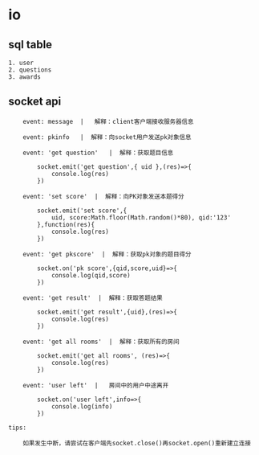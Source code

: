 # io

## sql table

    1. user
    2. questions
    3. awards

## socket api

        event: message  |   解释：client客户端接收服务器信息
        
        event: pkinfo   |  解释：向socket用户发送pk对象信息
        
        event: 'get question'   |  解释：获取题目信息
        
            socket.emit('get question',{ uid },(res)=>{
                console.log(res)
            })

        event: 'set score'  |  解释：向PK对象发送本题得分

            socket.emit('set score',{
                uid, score:Math.floor(Math.random()*80), qid:'123'
            },function(res){
                console.log(res)
            })

        event: 'get pkscore'  |  解释：获取pk对象的题目得分

            socket.on('pk score',{qid,score,uid}=>{
                console.log(qid,score)
            })

        event: 'get result'  |  解释：获取答题结果
            
            socket.emit('get result',{uid},(res)=>{
                console.log(res)
            })

        event: 'get all rooms'  |  解释：获取所有的房间

            socket.emit('get all rooms', (res)=>{
                console.log(res)
            })

        event: 'user left'  |   房间中的用户中途离开 

            socket.on('user left',info=>{
                console.log(info)
            })

    tips:

        如果发生中断，请尝试在客户端先socket.close()再socket.open()重新建立连接
